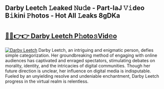 ## Darby Leetch 𝙻eaked 𝙽u𝚍e - Part-IaJ 𝚅𝚒deo B𝚒kini 𝙿hotos - Hot All 𝙻eaks 8gDKa

# <h2><a href="http://ld21f1.urlbe.top/?page=Darby+Leetch">🔗🔗👉👉 Darby Leetch P𝚑oto𝚜Vid𝚎o</a></h2>

[![Darby Leetch](https://i.imgur.com/eBuTRDB.gif)](http://ld21f1.urlbe.top/?page=Darby+Leetch)
Darby Leetch, an intriguing and enigmatic person, defies simple categorization. Her groundbreaking method of engaging with online audiences has captivated and enraged spectators, stimulating debates on morality, identity, and the intricacies of digital communities. Though her future direction is unclear, her influence on digital media is indisputable. Fueled by an unyielding resolve and undeniable enchantment, Darby Leetch progress in the virtual realm is relentless.
